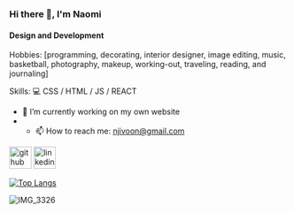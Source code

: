 ### Hi there 👋, I'm Naomi
#### Design and Development



Hobbies:
[programming, decorating, interior designer, image editing, 
 music, basketball, photography, makeup, working-out, traveling, reading, and journaling]

Skills: 💻  CSS / HTML / JS / REACT 

- 🔭 I’m currently working on my own website 
- - 📫 How to reach me: njivoon@gmail.com


[<img src='https://cdn.jsdelivr.net/npm/simple-icons@3.0.1/icons/github.svg' alt='github' height='40'>](https://github.com/naomishiko)  [<img src='https://cdn.jsdelivr.net/npm/simple-icons@3.0.1/icons/linkedin.svg' alt='linkedin' height='40'>]( https://www.linkedin.com/in/naomi-gathuri-47456a21b/)


[![Top Langs](https://github-readme-stats.vercel.app/api/top-langs/?username=anuraghazra&layout=compact)](https://github.com/anuraghazra/github-readme-stats)

![IMG_3326](https://user-images.githubusercontent.com/98294096/161215014-8f399f4a-8cf2-4a94-b22e-ad47fc8bf734.jpg)
